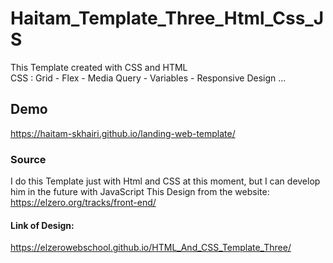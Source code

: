 # Haitam_Template_Three_Html_Css_JS
This Template created with CSS and HTML <br>
CSS : Grid - Flex - Media Query - Variables - Responsive Design ...
## Demo
https://haitam-skhairi.github.io/landing-web-template/
### Source
I do this Template just with Html and CSS at this moment, but I can develop him in the future with JavaScript 
This Design from the website: <br>
https://elzero.org/tracks/front-end/
#### Link of Design:
https://elzerowebschool.github.io/HTML_And_CSS_Template_Three/
